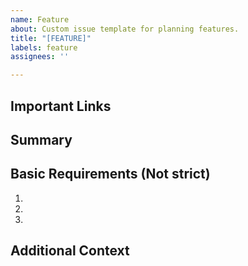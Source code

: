 ```yaml
---
name: Feature
about: Custom issue template for planning features.
title: "[FEATURE]"
labels: feature
assignees: ''

---
```


## Important Links


## Summary


## Basic Requirements (Not strict)
1.
2.
3.

## Additional Context
